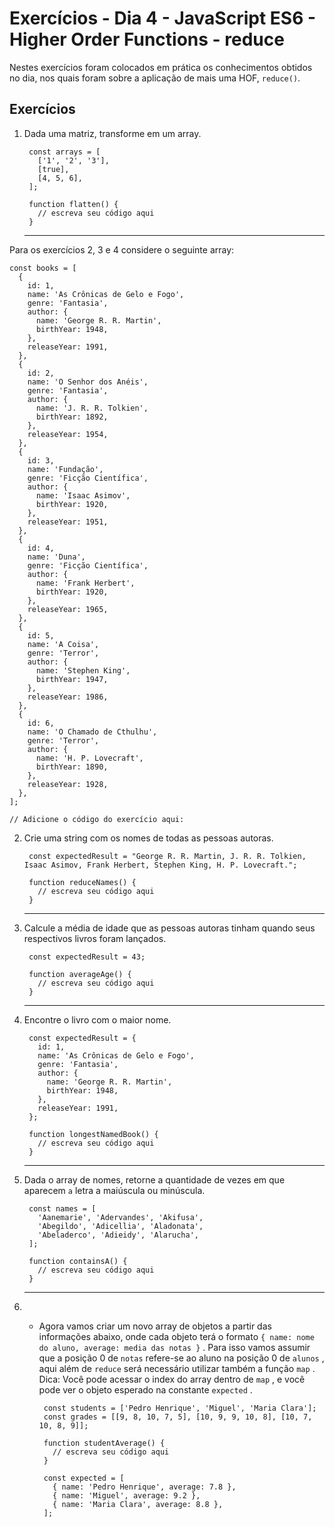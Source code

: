 # Exercícios - Dia 4 - JavaScript ES6 - Higher Order Functions - reduce

Nestes exercícios foram colocados em prática os conhecimentos obtidos no dia, nos quais foram sobre a aplicação de mais uma HOF, `reduce()`.

## Exercícios

1) Dada uma matriz, transforme em um array.

        const arrays = [
          ['1', '2', '3'],
          [true],
          [4, 5, 6],
        ];

        function flatten() {
          // escreva seu código aqui
        }

    ___

Para os exercícios 2, 3 e 4 considere o seguinte array:

    const books = [
      {
        id: 1,
        name: 'As Crônicas de Gelo e Fogo',
        genre: 'Fantasia',
        author: {
          name: 'George R. R. Martin',
          birthYear: 1948,
        },
        releaseYear: 1991,
      },
      {
        id: 2,
        name: 'O Senhor dos Anéis',
        genre: 'Fantasia',
        author: {
          name: 'J. R. R. Tolkien',
          birthYear: 1892,
        },
        releaseYear: 1954,
      },
      {
        id: 3,
        name: 'Fundação',
        genre: 'Ficção Científica',
        author: {
          name: 'Isaac Asimov',
          birthYear: 1920,
        },
        releaseYear: 1951,
      },
      {
        id: 4,
        name: 'Duna',
        genre: 'Ficção Científica',
        author: {
          name: 'Frank Herbert',
          birthYear: 1920,
        },
        releaseYear: 1965,
      },
      {
        id: 5,
        name: 'A Coisa',
        genre: 'Terror',
        author: {
          name: 'Stephen King',
          birthYear: 1947,
        },
        releaseYear: 1986,
      },
      {
        id: 6,
        name: 'O Chamado de Cthulhu',
        genre: 'Terror',
        author: {
          name: 'H. P. Lovecraft',
          birthYear: 1890,
        },
        releaseYear: 1928,
      },
    ];

    // Adicione o código do exercício aqui:

2) Crie uma string com os nomes de todas as pessoas autoras.

        const expectedResult = "George R. R. Martin, J. R. R. Tolkien, Isaac Asimov, Frank Herbert, Stephen King, H. P. Lovecraft.";

        function reduceNames() {
          // escreva seu código aqui
        }

    ___

3) Calcule a média de idade que as pessoas autoras tinham quando seus respectivos livros foram lançados.

        const expectedResult = 43;

        function averageAge() {
          // escreva seu código aqui
        }
    
    ___

4) Encontre o livro com o maior nome.

        const expectedResult = {
          id: 1,
          name: 'As Crônicas de Gelo e Fogo',
          genre: 'Fantasia',
          author: {
            name: 'George R. R. Martin',
            birthYear: 1948,
          },
          releaseYear: 1991,
        };

        function longestNamedBook() {
          // escreva seu código aqui
        }
    
    ___

5) Dada o array de nomes, retorne a quantidade de vezes em que aparecem `a` letra a maiúscula ou minúscula.

        const names = [
          'Aanemarie', 'Adervandes', 'Akifusa',
          'Abegildo', 'Adicellia', 'Aladonata',
          'Abeladerco', 'Adieidy', 'Alarucha',
        ];

        function containsA() {
          // escreva seu código aqui
        }

    ___

6. - Agora vamos criar um novo array de objetos a partir das informações abaixo, onde cada objeto terá o formato `{ name: nome do aluno, average: media das notas }` . Para isso vamos assumir que a posição 0 de `notas` refere-se ao aluno na posição 0 de `alunos` , aqui além de `reduce` será necessário utilizar também a função `map` . Dica: Você pode acessar o index do array dentro de `map` , e você pode ver o objeto esperado na constante `expected` .

          const students = ['Pedro Henrique', 'Miguel', 'Maria Clara'];
          const grades = [[9, 8, 10, 7, 5], [10, 9, 9, 10, 8], [10, 7, 10, 8, 9]];

          function studentAverage() {
            // escreva seu código aqui
          }

          const expected = [
            { name: 'Pedro Henrique', average: 7.8 },
            { name: 'Miguel', average: 9.2 },
            { name: 'Maria Clara', average: 8.8 },
          ];